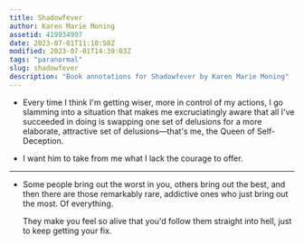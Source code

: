 ```yaml
---
title: Shadowfever
author: Karen Marie Moning
assetid: 419934997
date: 2023-07-01T11:10:58Z
modified: 2023-07-01T14:39:03Z
tags: "paranormal"
slug: shadowfever
description: "Book annotations for Shadowfever by Karen Marie Moning"
---
```


*  Every time I think I'm getting wiser, more in control of my actions, I go slamming into a situation that makes me excruciatingly aware that all I've succeeded in doing is swapping one set of delusions for a more elaborate, attractive set of delusions—that's me, the Queen of Self-Deception.

*  I want him to take from me what I lack the courage to offer.

---

*  Some people bring out the worst in you, others bring out the best, and then there are those remarkably rare, addictive ones who just bring out the most. Of everything.
   
   They make you feel so alive that you'd follow them straight into hell, just to keep getting your fix.

